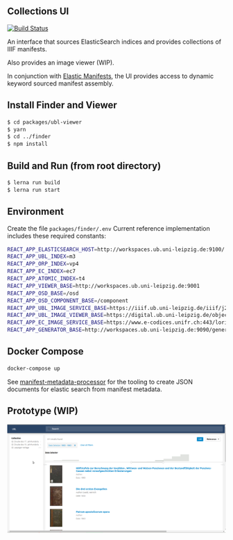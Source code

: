 ## Collections UI
[![Build Status](https://travis-ci.org/ubl-chj/collections-ui.svg?branch=master)](https://travis-ci.org/ubl-chj/collections-ui)

An interface that sources ElasticSearch indices and provides collections of IIIF manifests.

Also provides an image viewer (WIP).

In conjunction with [Elastic Manifests](https://github.com/ubl-chj/elastic-manifests),
the UI provides access to dynamic keyword sourced manifest assembly.

## Install Finder and Viewer
```bash
$ cd packages/ubl-viewer
$ yarn
$ cd ../finder
$ npm install
```

## Build and Run (from root directory)

```bash
$ lerna run build
$ lerna run start
```

## Environment

Create the file `packages/finder/.env`
Current reference implementation includes these required constants:

```bash
REACT_APP_ELASTICSEARCH_HOST=http://workspaces.ub.uni-leipzig.de:9100/
REACT_APP_UBL_INDEX=m3
REACT_APP_ORP_INDEX=vp4
REACT_APP_EC_INDEX=ec7
REACT_APP_ATOMIC_INDEX=t4
REACT_APP_VIEWER_BASE=http://workspaces.ub.uni-leipzig.de:9001
REACT_APP_OSD_BASE=/osd
REACT_APP_OSD_COMPONENT_BASE=/component
REACT_APP_UBL_IMAGE_SERVICE_BASE=https://iiif.ub.uni-leipzig.de/iiif/j2k/
REACT_APP_UBL_IMAGE_VIEWER_BASE=https://digital.ub.uni-leipzig.de/object/viewid/
REACT_APP_EC_IMAGE_SERVICE_BASE=https://www.e-codices.unifr.ch:443/loris/
REACT_APP_GENERATOR_BASE=http://workspaces.ub.uni-leipzig.de:9090/generator
``` 

## Docker Compose
```bash
docker-compose up
```

See [manifest-metadata-processor](https://github.com/ub-leipzig/manifest-metadata-processor) for
the tooling to create JSON documents for elastic search from manifest metadata.

## Prototype (WIP)
![](docs/collections-ui-v0.1.0.png?raw=true)